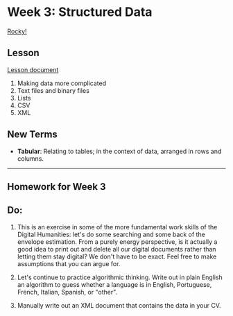 # Week 3: Structured Data

[Rocky!](assets/rocky_eyes.jpg)

## Lesson
[Lesson document](structured_data.md)
1. Making data more complicated
2. Text files and binary files
3. Lists
4. CSV
5. XML

## New Terms
* **Tabular**: Relating to tables; in the context of data, arranged in rows and columns.

---
## Homework for Week 3

## Do:

1. This is an exercise in some of the more fundamental work skills of the Digital Humanities: let's do some searching and some back of the envelope estimation. From a purely energy perspective, is it actually a good idea to print out and delete all our digital documents rather than letting them stay digital? We don't have to be exact. Feel free to make assumptions that you can argue for.

2. Let's continue to practice algorithmic thinking. Write out in plain English an algorithm to guess whether a language is in English, Portuguese, French, Italian, Spanish, or "other".

3. Manually write out an XML document that contains the data in your CV.
